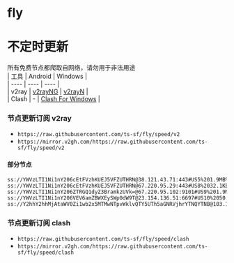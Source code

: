 # fly
# 不定时更新
所有免费节点都爬取自网络，请勿用于非法用途  
|  工具  | Android  | Windows  |  
|  ----  | ----   | ----  |  
| v2ray  | [v2rayNG](https://github.com/2dust/v2rayNG/releases) | [v2rayN](https://github.com/2dust/v2rayN/releases) |  
| Clash  | - | [Clash For Windows](https://github.com/2dust/clashN/releases) | 
  
### 节点更新订阅  v2ray
- `https://raw.githubusercontent.com/ts-sf/fly/speed/v2`  
- `https://mirror.v2gh.com/https://raw.githubusercontent.com/ts-sf/fly/speed/v2`  

#### 部分节点  
``` 
ss://YWVzLTI1Ni1nY206cEtFVzhKUEJ5VFZUTHRN@38.121.43.71:443#US5%201.9MB%2Fs
ss://YWVzLTI1Ni1nY206cEtFVzhKUEJ5VFZUTHRN@67.220.95.29:443#US8%2032.1KB%2Fs
ss://YWVzLTI1Ni1nY206ZTRGQ1dyZ3BramkzUVk=@67.220.95.102:9101#US9%201.9MB%2Fs
ss://YWVzLTI1Ni1nY206VEV6amZBWXEySWp0dW9T@23.154.136.51:6697#US10%2050.2KB%2Fs
ss://Y2hhY2hhMjAtaWV0Zi1wb2x5MTMwNTpvWklvQTY5UTh5aGNRVjhrYTNQYTNB@103.104.247.49:8080#%E6%9C%AA%E7%9F%A528%20174.6KB%2Fs
```
### 节点更新订阅  clash
- `https://raw.githubusercontent.com/ts-sf/fly/speed/clash`  
- `https://mirror.v2gh.com/https://raw.githubusercontent.com/ts-sf/fly/speed/clash`  


